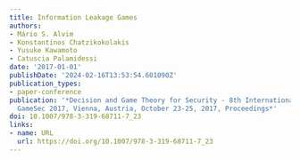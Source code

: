 ```yaml
---
title: Information Leakage Games
authors:
- Mário S. Alvim
- Konstantinos Chatzikokolakis
- Yusuke Kawamoto
- Catuscia Palamidessi
date: '2017-01-01'
publishDate: '2024-02-16T13:53:54.601090Z'
publication_types:
- paper-conference
publication: '*Decision and Game Theory for Security - 8th International Conference,
  GameSec 2017, Vienna, Austria, October 23-25, 2017, Proceedings*'
doi: 10.1007/978-3-319-68711-7_23
links:
- name: URL
  url: https://doi.org/10.1007/978-3-319-68711-7_23
---
```

